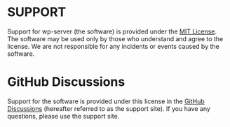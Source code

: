 # SUPPORT

Support for wp-server (the software) is provided under the [MIT License](../LICENSE). The software may be used only by those who understand and agree to the license. We are not responsible for any incidents or events caused by the software.

# GitHub Discussions

Support for the software is provided under this license in the [GitHub Discussions](https://github.com/web-phone/wp-server/discussions) (hereafter referred to as the support site). If you have any questions, please use the support site.
